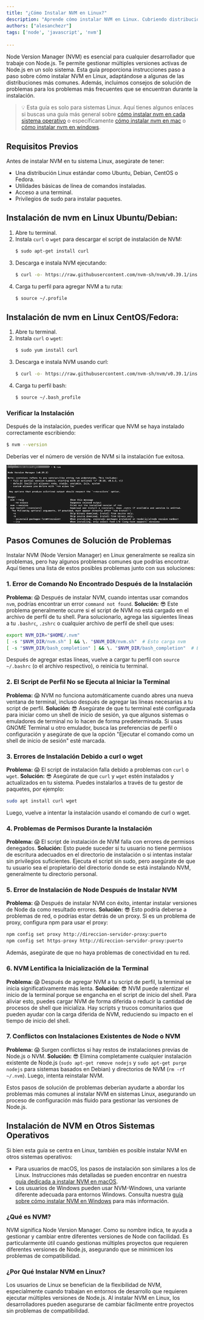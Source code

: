 ```yaml
---
title: "¿Cómo Instalar NVM en Linux?"
description: "Aprende cómo instalar NVM en Linux. Cubriendo distribuciones populares como Ubuntu y Fedora. Perfecto para desarrolladores que buscan manejar múltiples versiones de Node.js."
authors: ["alesanchezr"]
tags: ['node', 'javascript', 'nvm']

---
```


Node Version Manager (NVM) es esencial para cualquier desarrollador que trabaje con Node.js. Te permite gestionar múltiples versiones activas de Node.js en un solo sistema. Esta guía proporciona instrucciones paso a paso sobre cómo instalar NVM en Linux, adaptándose a algunas de las distribuciones más comunes. Además, incluimos consejos de solución de problemas para los problemas más frecuentes que se encuentran durante la instalación.

> 💡 Esta guía es solo para sistemas Linux. Aquí tienes algunos enlaces si buscas una guía más general sobre [cómo instalar nvm en cada sistema operativo](https://4geeks.com/es/how-to/como-instalar-nvm-node-version-manager-en-cualquier-sistema-operativo) o específicamente [cómo instalar nvm en mac](https://4geeks.com/es/how-to/como-instalar-nvm-en-mac-os-node-js-y-npm) o [cómo instalar nvm en windows](https://4geeks.com/es/how-to/como-instalar-nvm-en-windows).

## Requisitos Previos

Antes de instalar NVM en tu sistema Linux, asegúrate de tener:

- Una distribución Linux estándar como Ubuntu, Debian, CentOS o Fedora.
- Utilidades básicas de línea de comandos instaladas.
- Acceso a una terminal.
- Privilegios de sudo para instalar paquetes.

## Instalación de nvm en Linux Ubuntu/Debian:

1. Abre tu terminal.
2. Instala `curl` o `wget` para descargar el script de instalación de NVM:
   ```bash
   $ sudo apt-get install curl
   ```
3. Descarga e instala NVM ejecutando:
   ```bash
   $ curl -o- https://raw.githubusercontent.com/nvm-sh/nvm/v0.39.1/install.sh | bash
   ```
4. Carga tu perfil para agregar NVM a tu ruta:
   ```bash
   $ source ~/.profile
   ```

## Instalación de nvm en Linux CentOS/Fedora:

1. Abre tu terminal.
2. Instala `curl` o `wget`:
   ```bash
   $ sudo yum install curl
   ```
3. Descarga e instala NVM usando curl:
   ```bash
   $ curl -o- https://raw.githubusercontent.com/nvm-sh/nvm/v0.39.1/install.sh | bash
   ```
4. Carga tu perfil bash:
   ```bash
   $ source ~/.bash_profile
   ```

### Verificar la Instalación

Después de la instalación, puedes verificar que NVM se haya instalado correctamente escribiendo:

```bash
$ nvm --version
```

Deberías ver el número de versión de NVM si la instalación fue exitosa.

![instalar nvm linux](https://github.com/breatheco-de/content/blob/master/src/assets/images/nvm-installation-success.png?raw=true)

## Pasos Comunes de Solución de Problemas

Instalar NVM (Node Version Manager) en Linux generalmente se realiza sin problemas, pero hay algunos problemas comunes que podrías encontrar. Aquí tienes una lista de estos posibles problemas junto con sus soluciones:

### 1. **Error de Comando No Encontrado Después de la Instalación**

**Problema:** 😱 Después de instalar NVM, cuando intentas usar comandos `nvm`, podrías encontrar un error `command not found`.
**Solución:** 😎 Este problema generalmente ocurre si el script de NVM no está cargado en el archivo de perfil de tu shell. Para solucionarlo, agrega las siguientes líneas a tu `.bashrc`, `.zshrc` o cualquier archivo de perfil de shell que uses:
   ```bash
   export NVM_DIR="$HOME/.nvm"
   [ -s "$NVM_DIR/nvm.sh" ] && \. "$NVM_DIR/nvm.sh"  # Esto carga nvm
   [ -s "$NVM_DIR/bash_completion" ] && \. "$NVM_DIR/bash_completion"  # Esto carga nvm bash_completion
   ```
   Después de agregar estas líneas, vuelve a cargar tu perfil con `source ~/.bashrc` (o el archivo respectivo), o reinicia tu terminal.

### 2. **El Script de Perfil No se Ejecuta al Iniciar la Terminal**

**Problema:** 😱 NVM no funciona automáticamente cuando abres una nueva ventana de terminal, incluso después de agregar las líneas necesarias a tu script de perfil.
**Solución:** 😎 Asegúrate de que tu terminal esté configurada para iniciar como un shell de inicio de sesión, ya que algunos sistemas o emuladores de terminal no lo hacen de forma predeterminada. Si usas GNOME Terminal u otro emulador, busca las preferencias de perfil o configuración y asegúrate de que la opción "Ejecutar el comando como un shell de inicio de sesión" esté marcada.

### 3. **Errores de Instalación Debido a curl o wget**

**Problema:** 😱 El script de instalación falla debido a problemas con `curl` o `wget`.
**Solución:** 😎 Asegúrate de que `curl` y `wget` estén instalados y actualizados en tu sistema. Puedes instalarlos a través de tu gestor de paquetes, por ejemplo:
   ```bash
   sudo apt install curl wget
   ```
   Luego, vuelve a intentar la instalación usando el comando de curl o wget.

### 4. **Problemas de Permisos Durante la Instalación**

**Problema:** 😱 El script de instalación de NVM falla con errores de permisos denegados.
**Solución:** Esto puede suceder si tu usuario no tiene permisos de escritura adecuados en el directorio de instalación o si intentas instalar sin privilegios suficientes. Ejecuta el script sin sudo, pero asegúrate de que tu usuario sea el propietario del directorio donde se está instalando NVM, generalmente tu directorio personal.

### 5. **Error de Instalación de Node Después de Instalar NVM**

**Problema:** 😱 Después de instalar NVM con éxito, intentar instalar versiones de Node da como resultado errores.
**Solución:** 😎 Esto podría deberse a problemas de red, o podrías estar detrás de un proxy. Si es un problema de proxy, configura npm para usar el proxy:
   ```bash
   npm config set proxy http://direccion-servidor-proxy:puerto
   npm config set https-proxy http://direccion-servidor-proxy:puerto
   ```
   Además, asegúrate de que no haya problemas de conectividad en tu red.

### 6. **NVM Lentifica la Inicialización de la Terminal**

**Problema:** 😱 Después de agregar NVM a tu script de perfil, la terminal se inicia significativamente más lenta.
**Solución:** 😎 NVM puede ralentizar el inicio de la terminal porque se engancha en el script de inicio del shell. Para aliviar esto, puedes cargar NVM de forma diferida o reducir la cantidad de procesos de shell que inicializa. Hay scripts y trucos comunitarios que pueden ayudar con la carga diferida de NVM, reduciendo su impacto en el tiempo de inicio del shell.

### 7. **Conflictos con Instalaciones Existentes de Node o NVM**

**Problema:** 😱 Surgen conflictos si hay restos de instalaciones previas de Node.js o NVM.
**Solución:** 😎 Elimina completamente cualquier instalación existente de Node.js (`sudo apt-get remove nodejs` y `sudo apt-get purge nodejs` para sistemas basados en Debian) y directorios de NVM (`rm -rf ~/.nvm`). Luego, intenta reinstalar NVM.

Estos pasos de solución de problemas deberían ayudarte a abordar los problemas más comunes al instalar NVM en sistemas Linux, asegurando un proceso de configuración más fluido para gestionar las versiones de Node.js.

## Instalación de NVM en Otros Sistemas Operativos

Si bien esta guía se centra en Linux, también es posible instalar NVM en otros sistemas operativos:

- Para usuarios de macOS, los pasos de instalación son similares a los de Linux. Instrucciones más detalladas se pueden encontrar en nuestra [guía dedicada a instalar NVM en macOS](https://4geeks.com/es/how-to/como-instalar-nvm-en-mac-os-node-js-y-npm).
- Los usuarios de Windows pueden usar NVM-Windows, una variante diferente adecuada para entornos Windows. Consulta nuestra [guía sobre cómo instalar NVM en Windows](https://4geeks.com/es/how-to/como-instalar-nvm-en-windows) para más información.

### ¿Qué es NVM?

NVM significa Node Version Manager. Como su nombre indica, te ayuda a gestionar y cambiar entre diferentes versiones de Node con facilidad. Es particularmente útil cuando gestionas múltiples proyectos que requieren diferentes versiones de Node.js, asegurando que se minimicen los problemas de compatibilidad.

### ¿Por Qué Instalar NVM en Linux?

Los usuarios de Linux se benefician de la flexibilidad de NVM, especialmente cuando trabajan en entornos de desarrollo que requieren ejecutar múltiples versiones de Node.js. Al instalar NVM en Linux, los desarrolladores pueden asegurarse de cambiar fácilmente entre proyectos sin problemas de compatibilidad.
